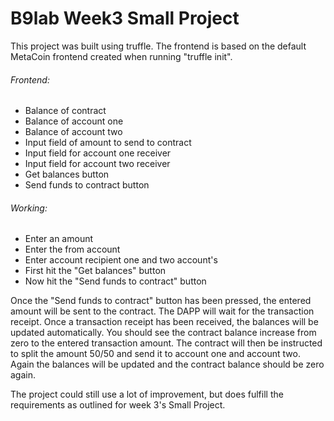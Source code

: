 # B9lab Week3 Small Project

This project was built using truffle. The frontend is based on the default MetaCoin frontend created when running "truffle init".

###### Frontend:
* Balance of contract
* Balance of account one
* Balance of account two
* Input field of amount to send to contract
* Input field for account one receiver
* Input field for account two receiver
* Get balances button
* Send funds to contract button
 
###### Working:
* Enter an amount
* Enter the from account
* Enter account recipient one and two account's
* First hit the "Get balances" button
* Now hit the "Send funds to contract" button

Once the "Send funds to contract" button has been pressed, the entered amount will be sent to the contract. The DAPP will wait for the transaction receipt. Once a transaction receipt has been received, the balances will be updated automatically. You should see the contract balance increase from zero to the entered transaction amount. The contract will then be instructed to split the amount 50/50 and send it to account one and account two. Again the balances will be updated and the contract balance should be zero again.

The project could still use a lot of improvement, but does fulfill the requirements as outlined for week 3's Small Project.




